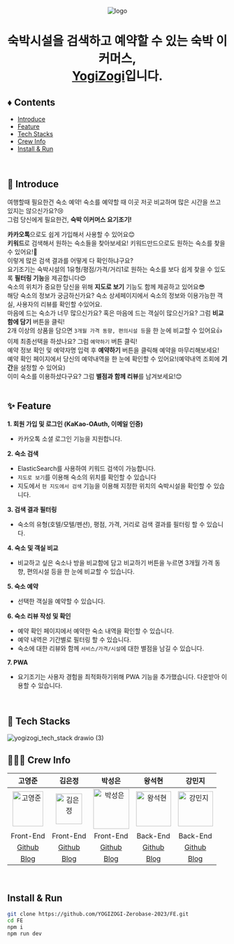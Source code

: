 <p align='center'><img alt='logo' src='https://github.com/YOGIZOGI-Zerobase-2023/FE/assets/116236689/a508c41e-90d7-4cd5-868f-b760d519a916'></p>
<h1 align='center'>숙박시설을 검색하고 예약할 수 있는 숙박 이커머스, <br /> <a href='https://yogizogi.vercel.app/' color='red'>YogiZogi</a>입니다.</h1>

## ♦️ Contents
- [Introduce](#introduce)
- [Feature](#feature)
- [Tech Stacks](#techStacks)
- [Crew Info](#crewInfo)
- [Install & Run](#installRun)
<br />

## 🎉 Introduce <a id='introduce'></a>
여행할때 필요한건 숙소 예약! 숙소를 예약할 때 이곳 저곳 비교하며 많은 시간을 쓰고 있지는 않으신가요?😢   
그럼 당신에게 필요한건, <strong>숙박 이커머스 요기조기!</strong> 

<strong>카카오톡</strong>으로도 쉽게 가입해서 사용할 수 있어요😊  
<strong>키워드</strong>로 검색해서 원하는 숙소들을 찾아보세요! 키워드만드으로도 원하는 숙소를 찾을 수 있어요!🫢  
이렇게 많은 검색 결과를 어떻게 다 확인하냐구요?  
요기조기는 숙박시설의 1유형/평점/가격/거리1로 원하는 숙소를 보다 쉽게 찾을 수 있도록 <strong>필터링 기능</strong>을 제공합니다😍  
숙소의 위치가 중요한 당신을 위해 <strong>지도로 보기</strong> 기능도 함께 제공하고 있어요😎  
해당 숙소의 정보가 궁금하신가요? 숙소 상세페이지에서 숙소의 정보와 이용가능한 객실, 사용자의 리뷰를 확인할 수있어요.  
마음에 드는 숙소가 너무 많으신가요? 혹은 마음에 드는 객실이 많으신가요? 그럼 <strong>비교함에 담기</strong> 버튼을 클릭!  
2개 이상의 상품을 담으면 `3개월 가격 동향, 편의시설 등`을 한 눈에 비교할 수 있어요👍   
이제 최종선택을 하셨나요? 그럼 `예약하기` 버튼 클릭!  
예약 정보 확인 및 예약자명 입력 후 <strong>예약하기</strong> 버튼을 클릭해 예약을 마무리해보세요!  
예약 확인 페이지에서 당신의 예약내역을 한 눈에 확인할 수 있어요!(예약내역 조회에 <strong>기간</strong>을 설정할 수 있어요)  
이미 숙소를 이용하셨다구요? 그럼 <strong>별점과 함께 리뷰</strong>를 남겨보세요!😊  
<br />

## ✨ Feature <a id='feature'></a>
<strong>1. 회원 가입 및 로그인 (KaKao-OAuth, 이메일 인증)</strong>
  - 카카오톡 소셜 로그인 기능을 지원합니다.

<strong>2. 숙소 검색</strong>
  - ElasticSearch를 사용하여 키워드 검색이 가능합니다.
  - `지도로 보기`를 이용해 숙소의 위치를 확인할 수 있습니다
  - 지도에서 `현 지도에서 검색` 기능을 이용해 지정한 위치의 숙박시설을 확인할 수 있습니다.
    
<strong>3. 검색 결과 필터링</strong>
  - 숙소의 유형(호텔/모텔/펜션), 평점, 가격, 거리로 검색 결과를 필터링 할 수 있습니다.

<strong>4. 숙소 및 객실 비교</strong>
  - 비교하고 싶은 숙소나 방을 비교함에 담고 비교하기 버튼을 누르면 3개월 가격 동향, 편의시설 등을 한 눈에 비교할 수 있습니다.

<strong>5. 숙소 예약</strong>
  - 선택한 객실을 예약할 수 있습니다.

<strong>6. 숙소 리뷰 작성 및 확인</strong>
  - 예약 확인 페이지에서 예약한 숙소 내역을 확인할 수 있습니다.
  - 예약 내역은 기간별로 필터링 할 수 있습니다.
  - 숙소에 대한 리뷰와 함께 `서비스/가격/시설`에 대한 별점을 남길 수 있습니다.

<strong>7. PWA</strong>
  - 요기조기는 사용자 경험을 최적화하기위해 PWA 기능을 추가했습니다. 다운받아 이용할 수 있습니다.
<br />

## 🔧 Tech Stacks <a id='techStacks'></a>
![yogizogi_tech_stack drawio (3)](https://github.com/YOGIZOGI-Zerobase-2023/FE/assets/116236689/8705ff4a-5526-4392-8eca-f172810ce776)
<br />

## 👩‍👧‍👦 Crew Info <a id='crewInfo'></a>

|고영준|김은정|박성은|왕석현|강민지|
|:---:|:---:|:---:|:---:|:---:|
|<img src="https://user-images.githubusercontent.com/89354370/159485964-95cade06-01fa-4765-b0ea-5daae66db82b.png" alt="고영준" width=70px height=80px />|<img src="https://github.com/YOGIZOGI-Zerobase-2023/FE/assets/116236689/0b9696da-b45f-48ee-a442-6b317c7926d6" alt="김은정" width=60px height=70px />|<img src="https://user-images.githubusercontent.com/89354370/159486446-3e8bd873-bfaf-4c33-b211-08ac8eee9941.jpg" alt="박성은" width=82px height=92px />|<img src="https://user-images.githubusercontent.com/89354370/159485282-568e61d9-c0da-4f71-914f-5a586f23ba4e.jpg" alt="왕석현" width=80px height=80px />|<img src="https://user-images.githubusercontent.com/89354370/159486647-926d1dd2-5a52-4fc6-8944-3da6cb88748c.jpg" alt="강민지" width=80px height=80px />|
|Front-End|Front-End|Front-End|Back-End|Back-End|
|[Github](https://github.com/cloudedpanther)|[Github](https://github.com/Ryomi-j)|[Github](https://github.com/bbung95)|[Github](https://github.com/wsh096)|[Github](https://github.com/pumkinni)|
|[Blog](https://blog.naver.com/cloudedpanther)|[Blog](https://premubo.tistory.com/)|[Blog](https://velog.io/@bbung)|[Blog](https://velog.io/@wsh096)|[Blog](https://pumkinni.tistory.com/)|
<br/>


## Install & Run <a id='installRun'></a>

```bash
git clone https://github.com/YOGIZOGI-Zerobase-2023/FE.git
cd FE
npm i
npm run dev
```
